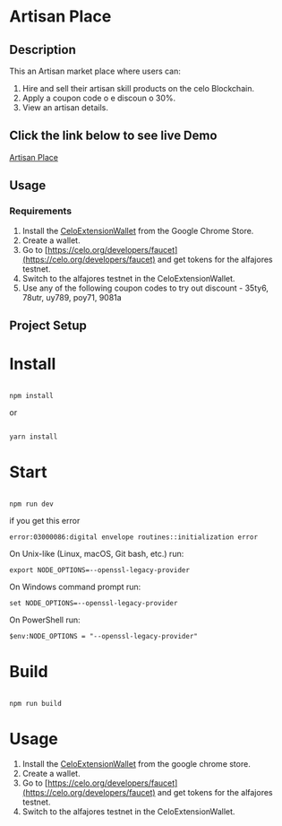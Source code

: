 # Artisan Place

## Description
This an Artisan market place where users can:
1. Hire and sell their artisan skill products on the celo Blockchain.
2. Apply a coupon code o e discoun o 30%.
3. View an artisan details.

## Click the link below to see live Demo
[Artisan Place](https://kenkaboshcodes.github.io/dacade-marketplace/)

## Usage

### Requirements
1. Install the [CeloExtensionWallet](https://chrome.google.com/webstore/detail/celoextensionwallet/kkilomkmpmkbdnfelcpgckmpcaemjcdh?hl=en) from the Google Chrome Store.
2. Create a wallet.
3. Go to [https://celo.org/developers/faucet](https://celo.org/developers/faucet) and get tokens for the alfajores testnet.
4. Switch to the alfajores testnet in the CeloExtensionWallet.
5. Use any of the following coupon codes to try out discount - 35ty6, 78utr, uy789, poy71, 9081a



## Project Setup


# Install

```

npm install

```

or

```

yarn install

```

# Start

```

npm run dev

```

if you get this error

```
error:03000086:digital envelope routines::initialization error
```

On Unix-like (Linux, macOS, Git bash, etc.) run:

```
export NODE_OPTIONS=--openssl-legacy-provider
`````
On Windows command prompt run:

```
set NODE_OPTIONS=--openssl-legacy-provider
```
On PowerShell run:

```
$env:NODE_OPTIONS = "--openssl-legacy-provider"
```


# Build

```

npm run build

```
# Usage
1. Install the [CeloExtensionWallet](https://chrome.google.com/webstore/detail/celoextensionwallet/kkilomkmpmkbdnfelcpgckmpcaemjcdh?hl=en) from the google chrome store.
2. Create a wallet.
3. Go to [https://celo.org/developers/faucet](https://celo.org/developers/faucet) and get tokens for the alfajores testnet.
4. Switch to the alfajores testnet in the CeloExtensionWallet.
